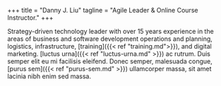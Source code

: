 +++
title = "Danny J. Liu"
tagline = "Agile Leader & Online Course Instructor."
+++

Strategy-driven technology leader with over 15 years experience in the areas of business and software development operations and planning, logistics, infrastructure, [training]({{< ref "training.md">}}), and digital marketing.  [luctus urna]({{< ref "luctus-urna.md" >}}) ac rutrum. Duis semper elit eu mi facilisis eleifend. Donec semper, malesuada congue, [purus sem]({{< ref "purus-sem.md" >}}) ullamcorper massa, sit amet lacinia nibh enim sed massa.
